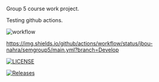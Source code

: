 Group 5 course work project.

Testing github actions.

![workflow](https://github.com/jbou-nahra/semgroup5/actions/workflows/main.yml/badge.svg)

https://img.shields.io/github/actions/workflow/status/jbou-nahra/semgroup5/main.yml?branch=Develop

[![LICENSE](https://img.shields.io/github/license/jbou-nahra/semgroup5.svg?style=flat-square)](https://github.com/jbou-nahra/semgroup5/blob/master/LICENSE)

[![Releases](https://img.shields.io/github/release/jbou-nahra/semgroup5/all.svg?style=flat-square)](https://github.com/jbou-nahra/semgroup5/releases)